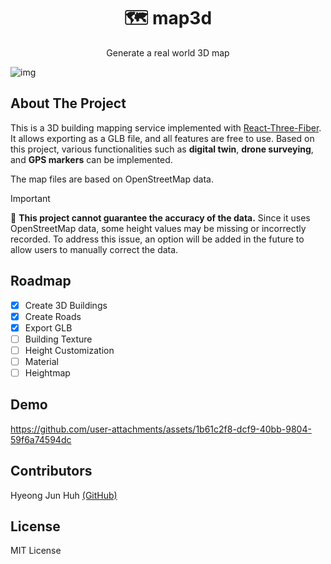 <p align='center'>
<h1 align='center'>🗺️ map3d</h1>
<p align='center'>Generate a real world 3D map</p>
</p>


![img](./.github/screenshot.png)

## About The Project

This is a 3D building mapping service implemented with [React-Three-Fiber](https://github.com/pmndrs/react-three-fiber). It allows exporting as a GLB file, and all features are free to use. Based on this project, various functionalities such as **digital twin**, **drone surveying**, and **GPS markers** can be implemented.

The map files are based on OpenStreetMap data.

> [!IMPORTANT]
> 📢 <strong>This project cannot guarantee the accuracy of the data.</strong> Since it uses OpenStreetMap data, some height values may be missing or incorrectly recorded. To address this issue, an option will be added in the future to allow users to manually correct the data.

## Roadmap

- [x] Create 3D Buildings
- [x] Create Roads
- [x] Export GLB
- [ ] Building Texture
- [ ] Height Customization
- [ ] Material
- [ ] Heightmap

## Demo

https://github.com/user-attachments/assets/1b61c2f8-dcf9-40bb-9804-59f6a74594dc

## Contributors

Hyeong Jun Huh [(GitHub)](https://github.com/DipokalLab)

## License

MIT License
